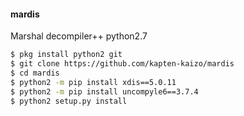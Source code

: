 #### mardis
Marshal decompiler++ python2.7
````bash
$ pkg install python2 git
$ git clone https://github.com/kapten-kaizo/mardis
$ cd mardis
$ python2 -m pip install xdis==5.0.11
$ python2 -m pip install uncompyle6==3.7.4
$ python2 setup.py install
````
